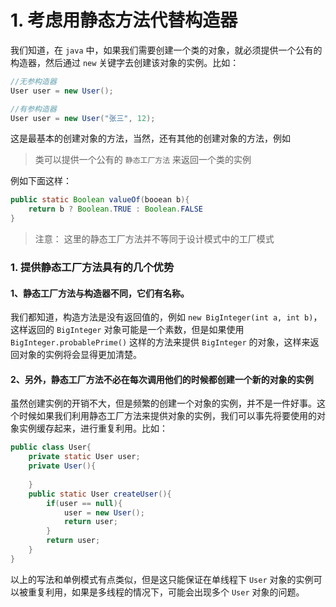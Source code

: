 # 1. 考虑用静态方法代替构造器

我们知道，在 `java` 中，如果我们需要创建一个类的对象，就必须提供一个公有的构造器，然后通过 `new` 关键字去创建该对象的实例。比如：

```java
//无参构造器
User user = new User();

//有参构造器
User user = new User("张三", 12);
```

这是最基本的创建对象的方法，当然，还有其他的创建对象的方法，例如

> 类可以提供一个公有的 `静态工厂方法` 来返回一个类的实例

例如下面这样：

```java
public static Boolean valueOf(booean b){
	return b ? Boolean.TRUE : Boolean.FALSE
}
```

> 
> 注意： 这里的静态工厂方法并不等同于设计模式中的工厂模式

### 1. 提供静态工厂方法具有的几个优势

#### 1、静态工厂方法与构造器不同，它们有名称。

我们都知道，构造方法是没有返回值的，例如 `new BigInteger(int a, int b)`，这样返回的 `BigInteger` 对象可能是一个素数，但是如果使用 `BigInteger.probablePrime()` 这样的方法来提供 `BigInteger` 的对象，这样来返回对象的实例将会显得更加清楚。


#### 2、另外，静态工厂方法不必在每次调用他们的时候都创建一个新的对象的实例

虽然创建实例的开销不大，但是频繁的创建一个对象的实例，并不是一件好事。这个时候如果我们利用静态工厂方法来提供对象的实例，我们可以事先将要使用的对象实例缓存起来，进行重复利用。比如：

```java
public class User{
	private static User user;
	private User(){
	
	}
	public static User createUser(){
		if(user == null){
			user = new User();
			return user;
		}
		return user;
	}
}
```

以上的写法和单例模式有点类似，但是这只能保证在单线程下 `User` 对象的实例可以被重复利用，如果是多线程的情况下，可能会出现多个 `User` 对象的问题。